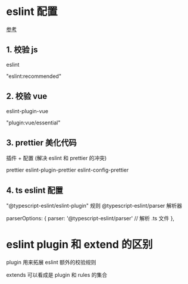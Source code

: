 # eslint 配置

[参考](https://eslint.vuejs.org/user-guide/#faq)

## 1. 校验 js

eslint

"eslint:recommended"

## 2. 校验 vue

eslint-plugin-vue

"plugin:vue/essential"

## 3. prettier 美化代码

插件 + 配置 (解决 eslint 和 prettier 的冲突)

prettier eslint-plugin-prettier eslint-config-prettier

## 4. ts eslint 配置

"@typescript-eslint/eslint-plugin" 规则
@typescript-eslint/parser 解析器


parserOptions: {
  parser: '@typescript-eslint/parser' // 解析 .ts 文件
},

# eslint plugin 和 extend 的区别

plugin 用来拓展 eslint 额外的校验规则

extends 可以看成是 plugin 和 rules 的集合

